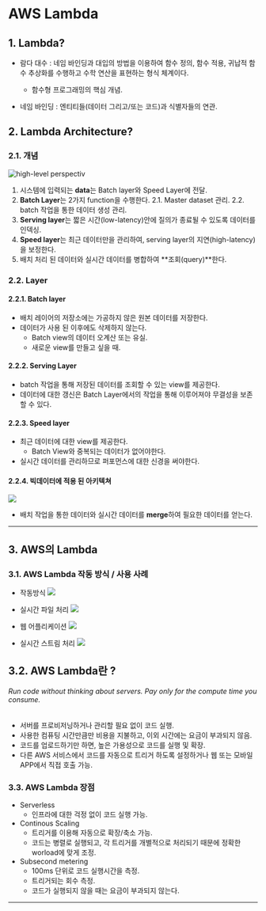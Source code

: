 # AWS Lambda
## 1. Lambda?
* 람다 대수 : 네임 바인딩과 대입의 방법을 이용하여 함수 정의, 함수 적용, 귀납적 함수 추상화를 수행하고 수학 연산을 표현하는 형식 체계이다.
   - 함수형 프로그래밍의 핵심 개념.

* 네임 바인딩 : 엔티티들(데이터 그리고/또는 코드)과 식별자들의 연관.

## 2. Lambda Architecture?
### 2.1. 개념
![high-level perspectiv](http://lambda-architecture.net/img/la-overview_small.png)
1. 시스템에 입력되는 **data**는 Batch layer와 Speed Layer에 전달.
2. **Batch Layer**는 2가지 function을 수행한다.
   2.1. Master dataset 관리.
   2.2. batch 작업을 통한 데이터 생성 관리.
3. **Serving layer**는 짧은 시간(low-latency)안에 질의가 종료될 수 있도록 데이터를 인덱싱.
4. **Speed layer**는 최근 데이터만을 관리하여, serving layer의 지연(high-latency)을 보정한다.
5. 배치 처리 된 데이터와 실시간 데이터를 병합하여 **조회(query)**한다.

### 2.2. Layer
#### 2.2.1. Batch layer
* 배치 레이어의 저장소에는 가공하지 않은 원본 데이터를 저장한다.
* 데이터가 사용 된 이후에도 삭제하지 않는다.
   - Batch view의 데이터 오계산 또는 유실.
   - 새로운 view를 만들고 싶을 때.

#### 2.2.2. Serving Layer
* batch 작업을 통해 저장된 데이터를 조회할 수 있는 view를 제공한다.
* 데이터에 대한 갱신은 Batch Layer에서의 작업을 통해 이루어져야 무결성을 보존할 수 있다.

#### 2.2.3. Speed layer
* 최근 데이터에 대한 view를 제공한다.
   - Batch View와 중복되는 데이터가 없어야한다.
* 실시간 데이터를 관리하므로 퍼포먼스에 대한 신경을 써야한다.

#### 2.2.4. 빅데이터에 적용 된 아키텍쳐
![](https://knoldernarayan.files.wordpress.com/2017/01/lambda-architecture-2-800.jpg)
* 배치 작업을 통한 데이터와 실시간 데이터를 **merge**하여 필요한 데이터를 얻는다.
****

## 3. AWS의 Lambda
### 3.1. AWS Lambda 작동 방식 / 사용 사례
* 작동방식
![](https://d1.awsstatic.com/product-marketing/Lambda/Diagrams/product-page-diagram_Lambda-HowItWorks.68a0bcacfcf46fccf04b97f16b686ea44494303f.png)

* 실시간 파일 처리
![](https://d1.awsstatic.com/product-marketing/Lambda/Diagrams/product-page-diagram_Lambda-RealTimeFileProcessing.a59577de4b6471674a540b878b0b684e0249a18c.png)

* 웹 어플리케이션
![](https://d1.awsstatic.com/product-marketing/Lambda/Diagrams/product-page-diagram_Lambda-WebApplications%202.c7f8cf38e12cb1daae9965ca048e10d676094dc1.png)

* 실시간 스트림 처리
![](https://d1.awsstatic.com/product-marketing/Lambda/Diagrams/product-page-diagram_Lambda-RealTimeStreamProcessing.d79d55b5f3a5d6b58142a6c0fc8a29eadc81c02b.png)

## 3.2. AWS Lambda란 ?
###### Run code without thinking about servers. Pay only for the compute time you consume.
* 서버를 프로비저닝하거나 관리할 필요 없이 코드 실행.
* 사용한 컴퓨팅 시간만큼만 비용을 지불하고, 이외 시간에는 요금이 부과되지 않음.
* 코드를 업로드하기만 하면, 높은 가용성으로 코드를 실행 및 확장.
* 다른 AWS 서비스에서 코드를 자동으로 트리거 하도록 설정하거나 웹 또는 모바일 APP에서 직접 호출 가능.

### 3.3. AWS Lambda 장점
* Serverless
   - 인프라에 대한 걱정 없이 코드 실행 가능.
* Continous Scaling
   - 트리거를 이용해 자동으로 확장/축소 가능.
   - 코드는 병렬로 실행되고, 각 트리거를 개별적으로 처리되기 때문에 정확한 worload에 맞게 조정.
* Subsecond metering
   - 100ms 단위로 코드 실행시간을 측정.
   - 트리거되는 회수 측정.
   - 코드가 실행되지 않을 때는 요금이 부과되지 않는다.

****
